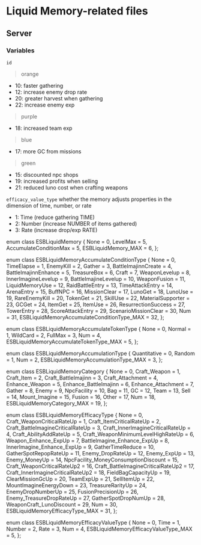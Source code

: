 # Liquid Memory-related files

## Server

### Variables
`id`
> orange
- 10: faster gathering
- 12: increase enemy drop rate
- 20: greater harvest when gathering
- 22: increase enemy exp
> purple
- 18: increased team exp
> blue
- 17: more GC from missions
> green
- 15: discounted npc shops
- 19: increased profits when selling
- 21: reduced luno cost when crafting weapons

`efficacy_value_type` whether the memory adjusts properties in the dimension of time, number, or rate
- 1: Time (reduce gathering TIME)
- 2: Number (increase NUMBER of items gathered)
- 3: Rate (increase drop/exp RATE)

enum class ESBLiquidMemory {
    None = 0,
    LevelMax = 5,
    AccumulateConditionMax = 5,
    ESBLiquidMemory_MAX = 6,
};

enum class ESBLiquidMemoryAccumulateConditionType {
    None = 0,
    TimeElapse = 1,
    EnemyKill = 2,
    Gather = 3,
    BattleImajinnCreate = 4,
    BattleImajinnEnhance = 5,
    TreasureBox = 6,
    Craft = 7,
    WeaponLevelup = 8,
    InnerImagineLevelup = 9,
    BattleImajineLevelup = 10,
    WeaponFusion = 11,
    LiquidMemoryUse = 12,
    RaidBattleEntry = 13,
    TimeAttackEntry = 14,
    ArenaEntry = 15,
    BuffNPC = 16,
    MissionClear = 17,
    LunoGet = 18,
    LunoUse = 19,
    RareEnemyKill = 20,
    TokenGet = 21,
    SkillUse = 22,
    MaterialSupporter = 23,
    GCGet = 24,
    ItemGet = 25,
    ItemUse = 26,
    ResurrectionSuccess = 27,
    TowerEntry = 28,
    ScoreAttackEntry = 29,
    ScenarioMissionClear = 30,
    Num = 31,
    ESBLiquidMemoryAccumulateConditionType_MAX = 32,
};

enum class ESBLiquidMemoryAccumulateTokenType {
    None = 0,
    Normal = 1,
    WildCard = 2,
    FullMax = 3,
    Num = 4,
    ESBLiquidMemoryAccumulateTokenType_MAX = 5,
};

enum class ESBLiquidMemoryAccumulationType {
    Quantitative = 0,
    Random = 1,
    Num = 2,
    ESBLiquidMemoryAccumulationType_MAX = 3,
};

enum class ESBLiquidMemoryCategory {
    None = 0,
    Craft_Weapon = 1,
    Craft_Item = 2,
    Craft_BattleImajinn = 3,
    Craft_Attachment = 4,
    Enhance_Weapon = 5,
    Enhance_BattleImajinn = 6,
    Enhance_Attachment = 7,
    Gather = 8,
    Enemy = 9,
    NpcFacility = 10,
    Bag = 11,
    GC = 12,
    Team = 13,
    Sell = 14,
    Mount_Imagine = 15,
    Fusion = 16,
    Other = 17,
    Num = 18,
    ESBLiquidMemoryCategory_MAX = 19,
};

enum class ESBLiquidMemoryEfficacyType {
    None = 0,
    Craft_WeaponCriticalRateUp = 1,
    Craft_ItemCriticalRateUp = 2,
    Craft_BattleImagineCriticalRateUp = 3,
    Craft_InnerImagineCriticalRateUp = 4,
    Craft_AbilityAddRateUp = 5,
    Craft_WeaponMinimumLevelHighRateUp = 6,
    Weapon_Enhance_ExpUp = 7,
    BattleImagine_Enhance_ExpUp = 8,
    InnerImagine_Enhance_ExpUp = 9,
    GatherTimeReduce = 10,
    GatherSpotRepopRateUp = 11,
    Enemy_DropRateUp = 12,
    Enemy_ExpUp = 13,
    Enemy_MoneyUp = 14,
    NpcFacility_MoneyConsumptionDiscount = 15,
    Craft_WeaponCriticalRateUp2 = 16,
    Craft_BattleImagineCriticalRateUp2 = 17,
    Craft_InnerImagineCriticalRateUp2 = 18,
    FieldBagCapacityUp = 19,
    ClearMissionGcUp = 20,
    TeamExpUp = 21,
    SellItemUp = 22,
    MountImagineEnergyDown = 23,
    TreasureRarityUp = 24,
    EnemyDropNumberUp = 25,
    FusionPrecisionUp = 26,
    Enemy_TreasureDropRateUp = 27,
    GatherSpotDropNumUp = 28,
    WeaponCraft_LunoDiscount = 29,
    Num = 30,
    ESBLiquidMemoryEfficacyType_MAX = 31,
};

enum class ESBLiquidMemoryEfficacyValueType {
    None = 0,
    Time = 1,
    Number = 2,
    Rate = 3,
    Num = 4,
    ESBLiquidMemoryEfficacyValueType_MAX = 5,
};